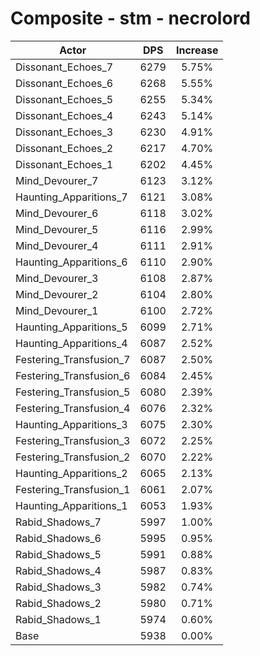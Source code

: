 # Composite - stm - necrolord
| Actor | DPS | Increase |
|---|:---:|:---:|
|Dissonant_Echoes_7|6279|5.75%|
|Dissonant_Echoes_6|6268|5.55%|
|Dissonant_Echoes_5|6255|5.34%|
|Dissonant_Echoes_4|6243|5.14%|
|Dissonant_Echoes_3|6230|4.91%|
|Dissonant_Echoes_2|6217|4.70%|
|Dissonant_Echoes_1|6202|4.45%|
|Mind_Devourer_7|6123|3.12%|
|Haunting_Apparitions_7|6121|3.08%|
|Mind_Devourer_6|6118|3.02%|
|Mind_Devourer_5|6116|2.99%|
|Mind_Devourer_4|6111|2.91%|
|Haunting_Apparitions_6|6110|2.90%|
|Mind_Devourer_3|6108|2.87%|
|Mind_Devourer_2|6104|2.80%|
|Mind_Devourer_1|6100|2.72%|
|Haunting_Apparitions_5|6099|2.71%|
|Haunting_Apparitions_4|6087|2.52%|
|Festering_Transfusion_7|6087|2.50%|
|Festering_Transfusion_6|6084|2.45%|
|Festering_Transfusion_5|6080|2.39%|
|Festering_Transfusion_4|6076|2.32%|
|Haunting_Apparitions_3|6075|2.30%|
|Festering_Transfusion_3|6072|2.25%|
|Festering_Transfusion_2|6070|2.22%|
|Haunting_Apparitions_2|6065|2.13%|
|Festering_Transfusion_1|6061|2.07%|
|Haunting_Apparitions_1|6053|1.93%|
|Rabid_Shadows_7|5997|1.00%|
|Rabid_Shadows_6|5995|0.95%|
|Rabid_Shadows_5|5991|0.88%|
|Rabid_Shadows_4|5987|0.83%|
|Rabid_Shadows_3|5982|0.74%|
|Rabid_Shadows_2|5980|0.71%|
|Rabid_Shadows_1|5974|0.60%|
|Base|5938|0.00%|
